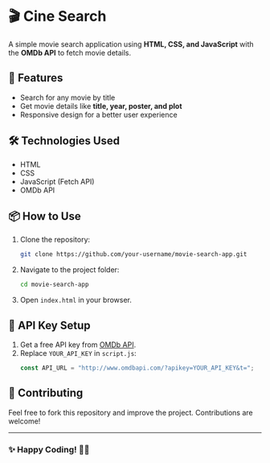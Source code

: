 # 🎬 Cine Search 
A simple movie search application using **HTML, CSS, and JavaScript** with the **OMDb API** to fetch movie details.

## 🚀 Features
- Search for any movie by title
- Get movie details like **title, year, poster, and plot**
- Responsive design for a better user experience



## 🛠️ Technologies Used
- HTML
- CSS
- JavaScript (Fetch API)
- OMDb API

## 📦 How to Use
1. Clone the repository:
   ```sh
   git clone https://github.com/your-username/movie-search-app.git
   ```
2. Navigate to the project folder:
   ```sh
   cd movie-search-app
   ```
3. Open `index.html` in your browser.

## 🔑 API Key Setup
1. Get a free API key from [OMDb API](https://www.omdbapi.com/apikey.aspx).
2. Replace `YOUR_API_KEY` in `script.js`:
   ```js
   const API_URL = "http://www.omdbapi.com/?apikey=YOUR_API_KEY&t=";
   ```

## 🌟 Contributing
Feel free to fork this repository and improve the project. Contributions are welcome!



---
### ✨ Happy Coding! 🎥🍿

